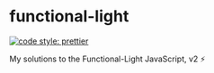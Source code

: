 # functional-light

[![code style: prettier](https://img.shields.io/badge/code_style-prettier-ff69b4.svg?style=flat-square)](https://github.com/prettier/prettier)

My solutions to the Functional-Light JavaScript, v2 ⚡️
